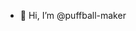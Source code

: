 - 👋 Hi, I’m @puffball-maker
<!---
puffball-maker/puffball-maker is a ✨ special ✨ repository because its `README.md` (this file) appears on your GitHub profile.
You can click the Preview link to take a look at your changes.
--->
